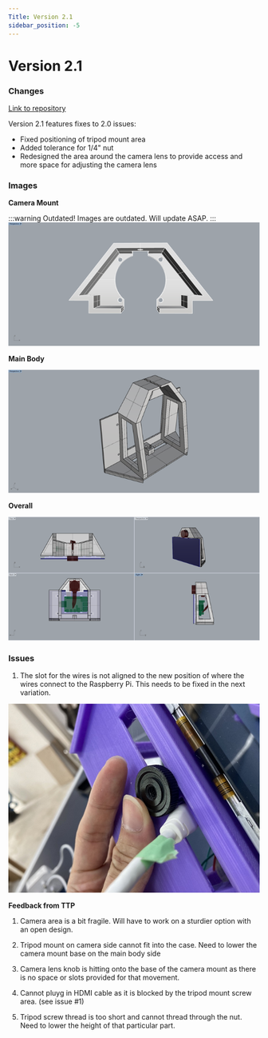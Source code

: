 ```yaml
---
Title: Version 2.1
sidebar_position: -5
---
```


# Version 2.1

### Changes

[Link to repository](https://github.com/screensavers-club/argos-childnode-case/tree/main/2.0)

Version 2.1 features fixes to 2.0 issues:

- Fixed positioning of tripod mount area
- Added tolerance for 1/4" nut
- Redesigned the area around the camera lens to provide access and more space for adjusting the camera lens

### Images

**Camera Mount**

:::warning Outdated!
Images are outdated. Will update ASAP.
:::
![camera-mount-0](../../../static/img/v2-1/3-back.png)

**Main Body**

![body-1](../../../static/img/v2-1/4-backtop.png)

**Overall**

![overall-views](../../../static/img/v2-1/0-overall.png)

### Issues

1. The slot for the wires is not aligned to the new position of where the wires connect to the Raspberry Pi. This needs to be fixed in the next variation.

![Issue 1](../../../static/img/v2-1/issues-1.jpg)

**Feedback from TTP**

1. Camera area is a bit fragile. Will have to work on a sturdier option with an open design.

2. Tripod mount on camera side cannot fit into the case. Need to lower the camera mount base on the main body side

3. Camera lens knob is hitting onto the base of the camera mount as there is no space or slots provided for that movement.

4. Cannot pluyg in HDMI cable as it is blocked by the tripod mount screw area. (see issue #1)

5. Tripod screw thread is too short and cannot thread through the nut. Need to lower the height of that particular part.